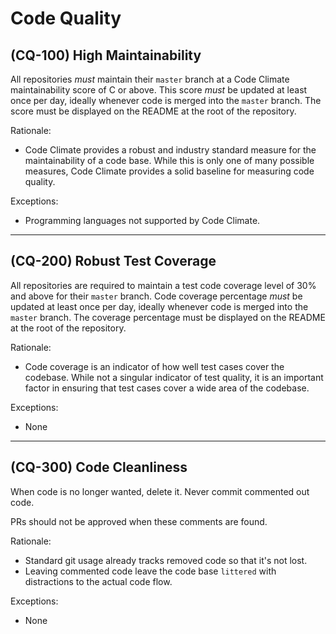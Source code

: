 # Code Quality

## (CQ-100) High Maintainability

All repositories *must* maintain their `master` branch at a Code Climate maintainability score of C or above. This score *must* be updated at least once per day, ideally whenever code is merged into the `master` branch. The score must be displayed on the README at the root of the repository.

Rationale:

- Code Climate provides a robust and industry standard measure for the maintainability of a code base. While this is only one of many possible measures, Code Climate provides a solid baseline for measuring code quality.

Exceptions:

- Programming languages not supported by Code Climate.

---

## (CQ-200) Robust Test Coverage

All repositories are required to maintain a test code coverage level of 30% and above for their `master` branch. Code coverage percentage *must* be updated at least once per day, ideally whenever code is merged into the `master` branch. The coverage percentage must be displayed on the README at the root of the repository.

Rationale:

- Code coverage is an indicator of how well test cases cover the codebase. While not a singular indicator of test quality, it is an important factor in ensuring that test cases cover a wide area of the codebase.

Exceptions:

- None

---

## (CQ-300) Code Cleanliness

When code is no longer wanted, delete it. Never commit commented out code.

PRs should not be approved when these comments are found.

Rationale:

- Standard git usage already tracks removed code so that it's not lost.
- Leaving commented code leave the code base `littered` with distractions to the actual code flow.

Exceptions:

- None